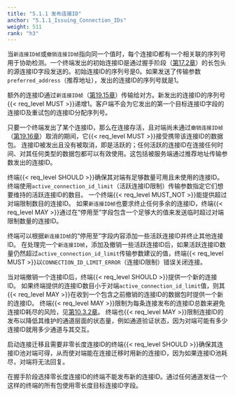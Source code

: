 ```yaml
---
title: "5.1.1 发布连接ID"
anchor: "5.1.1_Issuing_Connection_IDs"
weight: 511
rank: "h3"
---
```


当`新连接ID帧`或`撤销连接ID帧`指向同一个值时，每个连接ID都有一个相关联的序列号用于协助检测。一个终端发出的初始连接ID是通过握手阶段（[第17.2章](#17.2_Long_Header_Packets)）的长包头的源连接ID字段发送的。初始连接ID的序列号是0。如果发送了传输参数`preferred_address`（推荐地址），发出的连接ID的序列号就是1。

额外的连接ID通过`新连接ID帧`（[第19.15章](#19.15_NEW_CONNECTION_ID_Frames)）传输给对方。新发出的连接ID的序列号{{< req_level MUST >}}递增1。客户端不会为它发出的第一个目标连接ID字段的连接ID及重试包的连接ID分配序列号。

只要一个终端发出了某个连接ID，那么在连接存活，且对端尚未通过`撤销连接ID帧`（[第19.16章](#19.16_RETIRE_CONNECTION_ID_Frames)）取消的期间，它{{< req_level MUST >}}接受携带该连接ID的数据包。
连接ID被发出且没有被取消，即是活跃的；任何活跃的连接ID在连接任何时间、对其任何类型的数据包都可以有效使用。这包括被服务端通过推荐地址传输参数发出的连接ID。

终端{{< req_level SHOULD >}}确保其对端有足够数量可用且未使用的连接ID。
终端使用`active_connection_id_limit`（活跃连接ID限制）传输参数指定它们想要维持的活跃连接ID的数目。
一个终端{{< req_level MUST_NOT >}}能提供超过对端限制数目的连接ID。
如果`新连接ID帧`也要求终止任何多余的连接ID，终端{{< req_level MAY >}}通过在“停用至”字段包含一个足够大的值来发送临时超过对端限制数量的连接ID。

终端可以根据`新连接ID帧`的“停用至”字段内容添加一些活跃连接ID并终止其他连接ID。
在处理完一个`新连接ID帧`，添加及撤销一些活跃连接ID后，如果活跃连接ID数量仍然超过`active_connection_id_limit`传输参数建议的值，终端{{< req_level MUST >}}以`CONNECTION_ID_LIMIT_ERROR`（连接ID限制）错误关闭连接。

当对端撤销一个连接ID后，终端{{< req_level SHOULD >}}提供一个新的连接ID。
如果终端提供的连接ID数目小于对端`active_connection_id_limit`值，则其{{< req_level MAY >}}在收到一个包含之前撤销的连接ID的数据包时提供一个新的连接ID。
终端{{< req_level MAY >}}限制为每条连接发布的连接ID总数来避免连接ID耗尽的风险，见[第10.3.2章](#10.3.2_Calculating_a_Stateless_Reset_Token)。
终端也{{< req_level MAY >}}限制连接ID的发布以降低其维护的通道层面的状态量，例如通道验证状态，因为对端可能有多少连接ID就用多少通道与其交互。

启动连接迁移且需要非零长度连接ID的终端{{< req_level SHOULD >}}确保其连接ID池对端可得，从而使对端能在连接迁移时用新的连接ID，因为如果连接ID池耗尽，对端将无法回复。

在握手阶段选择零长度连接ID的终端不能发布新的连接ID。通过任何通道发往一个这样的终端的所有包使用零长度目标连接ID字段。